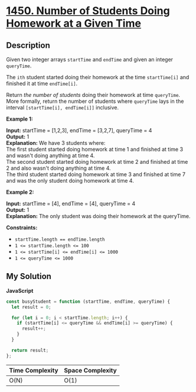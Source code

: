 # [1450. Number of Students Doing Homework at a Given Time](https://leetcode.com/problems/number-of-students-doing-homework-at-a-given-time)

## Description

Given two integer arrays `startTime` and `endTime` and given an integer `queryTime`.

The `ith` student started doing their homework at the time `startTime[i]` and finished it at time `endTime[i]`.

Return _the number of students_ doing their homework at time `queryTime`. More formally, return the number of students where `queryTime` lays in the interval `[startTime[i], endTime[i]]` inclusive.

**Example 1:**

**Input:** startTime = \[1,2,3\], endTime = \[3,2,7\], queryTime = 4  
**Output:** 1  
**Explanation:** We have 3 students where:  
The first student started doing homework at time 1 and finished at time 3 and wasn't doing anything at time 4.  
The second student started doing homework at time 2 and finished at time 2 and also wasn't doing anything at time 4.  
The third student started doing homework at time 3 and finished at time 7 and was the only student doing homework at time 4.

**Example 2:**

**Input:** startTime = \[4\], endTime = \[4\], queryTime = 4  
**Output:** 1  
**Explanation:** The only student was doing their homework at the queryTime.

**Constraints:**

- `startTime.length == endTime.length`
- `1 <= startTime.length <= 100`
- `1 <= startTime[i] <= endTime[i] <= 1000`
- `1 <= queryTime <= 1000`

## My Solution

**JavaScript**

```js
const busyStudent = function (startTime, endTime, queryTime) {
  let result = 0;

  for (let i = 0; i < startTime.length; i++) {
    if (startTime[i] <= queryTime && endTime[i] >= queryTime) {
      result++;
    }
  }

  return result;
};
```

| Time Complexity | Space Complexity |
| --------------- | ---------------- |
| O(N)            | O(1)             |
